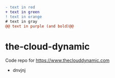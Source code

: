 ```diff
- text in red
+ text in green
! text in orange
# text in gray
@@ text in purple (and bold)@@
``` 

# the-cloud-dynamic
Code repo for https://www.theclouddynamic.com

+ dnvjnj
